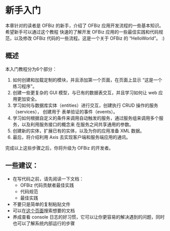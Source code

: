# 新手入门

本章针对的读者是 OFBiz 的新手，介绍了 OFBiz 应用开发流程的一些基本知识。希望新手可以通过这个教程
快速的了解开发 OFBiz 应用的一些最佳实践和代码规范，以及修改 OFBiz 代码的一些流程。这是一个关于
OFBiz 的 “HelloWorld”。 :)

## 概述

本入门教程分为6个部分：

1. 如何创建和加载定制的模块，并且添加第一个页面，在页面上显示 “这是一个练习程序”。
1. 创建一些更复杂的 GUI 模型，与已有的数据表交互，并且学习如何让 web 应用更加安全。
1. 学习如何与数据库实体（entities）进行交互，创建执行 CRUD 操作的服务（services）， 创建用于
表单验证的事件（events）。
1. 学习如何根据自定义的条件来调用自动触发的服务，通过服务组来调用多个服务，以及利用服务接口的概念来
在服务之间共享通用的参数。
1. 创建新的实体，扩展已有的实体，以及为你的应用准备 XML 数据。
1. 最后，将介绍利用 Axis 去实现客户端和服务端应用的通讯。

完成以上这些步骤之后，你将升级为 OFBiz 的开发者。

## 一些建议：

- 在写代码之前，请先阅读一下文档：
  - OFBiz 代码贡献者最佳实践
  - 代码规范
  - 最佳实践
- 不要只是简单的复制粘贴文件
- 可以在[这个页面](https://cwiki.apache.org/confluence/display/OFBADMIN/OFBiz+Documentation+Index)搜索想要的文档
- 养成查看 console 日志的好习惯，它可以让你更容易的解决遇到的问题，同时也可以了解系统内部运行的步骤
